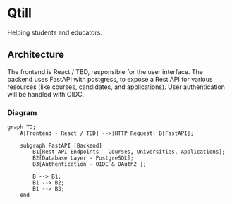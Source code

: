 # Qtill

Helping students and educators.

## Architecture

The frontend is React / TBD, responsible for the user interface.
The backend uses FastAPI with postgress, to expose a Rest API for various resources (like courses, candidates, and applications).
User authentication will be handled with OIDC.

### Diagram

```mermaid
graph TD;
    A[Frontend - React / TBD] -->|HTTP Request| B[FastAPI];

    subgraph FastAPI [Backend]
        B1[Rest API Endpoints - Courses, Universities, Applications];
        B2[Database Layer - PostgreSQL];
        B3[Authentication - OIDC & OAuth2 ];

        B --> B1;
        B1 --> B2;
        B1 --> B3;
    end
```
